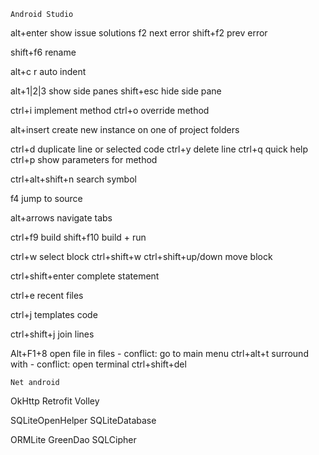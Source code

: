     Android Studio
    
alt+enter   show issue solutions
f2          next error
shift+f2    prev error

shift+f6    rename

alt+c r     auto indent

alt+1|2|3   show side panes
shift+esc   hide side pane

ctrl+i      implement method
ctrl+o      override method

alt+insert  create new instance on one of project folders

ctrl+d      duplicate line or selected code
ctrl+y      delete line
ctrl+q      quick help
ctrl+p      show parameters for method

ctrl+alt+shift+n    search symbol

f4          jump to source

alt+arrows  navigate tabs

ctrl+f9     build
shift+f10   build + run

ctrl+w          select block
ctrl+shift+w 
ctrl+shift+up/down  move block

ctrl+shift+enter    complete statement

ctrl+e      recent files

ctrl+j      templates code

ctrl+shift+j    join lines

Alt+F1+8        open file in files  - conflict: go to main menu
ctrl+alt+t      surround with       - conflict: open terminal
ctrl+shift+del

    Net android
OkHttp
Retrofit
Volley

SQLiteOpenHelper
SQLiteDatabase

ORMLite
GreenDao
SQLCipher


